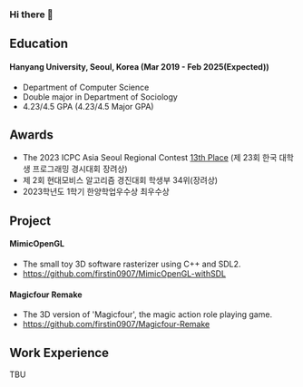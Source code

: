 ### Hi there 👋

## Education
#### Hanyang University, Seoul, Korea (Mar 2019 - Feb 2025(Expected))
- Department of Computer Science
- Double major in Department of Sociology
- 4.23/4.5 GPA (4.23/4.5 Major GPA)

## Awards
- The 2023 ICPC Asia Seoul Regional Contest [13th Place](http://static.icpckorea.net/2023/regional/scoreboard/) (제 23회 한국 대학생 프로그래밍 경시대회 장려상)
- 제 2회 현대모비스 알고리즘 경진대회 학생부 34위(장려상)
- 2023학년도 1학기 한양학업우수상 최우수상

## Project
#### MimicOpenGL
- The small toy 3D software rasterizer using C++ and SDL2.
- https://github.com/firstin0907/MimicOpenGL-withSDL
  
#### Magicfour Remake
- The 3D version of 'Magicfour', the magic action role playing game.
- https://github.com/firstin0907/Magicfour-Remake

## Work Experience
TBU

<!--

- 📊 Codeforces handle: [firstin0907](https://codeforces.com/profile/firstin0907)

- I'm interested in C++.

[![Solved.ac Profile](http://mazassumnida.wtf/api/v2/generate_badge?boj=firstin0907)](https://solved.ac/firstin0907/)
**firstin0907/firstin0907** is a ✨ _special_ ✨ repository because its `README.md` (this file) appears on your GitHub profile.

Here are some ideas to get you started:

- 🔭 I’m currently working on ...
- 🌱 I’m currently learning ...
- 👯 I’m looking to collaborate on ...
- 🤔 I’m looking for help with ...
- 💬 Ask me about ...
- 📫 How to reach me: ...
- 😄 Pronouns: ...
- ⚡ Fun fact: ...
-->
